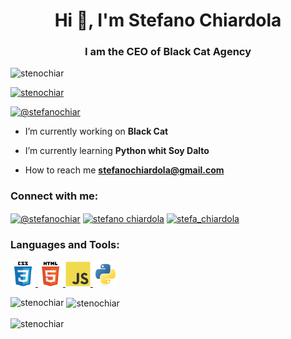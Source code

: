 <h1 align="center">Hi 👋, I'm Stefano Chiardola</h1>
<h3 align="center">I am the CEO of Black Cat Agency</h3>

<p align="left"> <img src="https://komarev.com/ghpvc/?username=stenochiar&label=Profile%20views&color=0e75b6&style=flat" alt="stenochiar" /> </p>

<p align="left"> <a href="https://github.com/ryo-ma/github-profile-trophy"><img src="https://github-profile-trophy.vercel.app/?username=stenochiar" alt="stenochiar" /></a> </p>

<p align="left"> <a href="https://twitter.com/@stefanochiar" target="blank"><img src="https://img.shields.io/twitter/follow/@stefanochiar?logo=twitter&style=for-the-badge" alt="@stefanochiar" /></a> </p>

- I’m currently working on **Black Cat**

- I’m currently learning **Python whit Soy Dalto**





- How to reach me **stefanochiardola@gmail.com**

<h3 align="left">Connect with me:</h3>
<p align="left">
<a href="https://twitter.com/@stefanochiar" target="blank"><img align="center" src="https://raw.githubusercontent.com/rahuldkjain/github-profile-readme-generator/master/src/images/icons/Social/twitter.svg" alt="@stefanochiar" height="30" width="40" /></a>
<a href="https://linkedin.com/in/stefano chiardola" target="blank"><img align="center" src="https://raw.githubusercontent.com/rahuldkjain/github-profile-readme-generator/master/src/images/icons/Social/linked-in-alt.svg" alt="stefano chiardola" height="30" width="40" /></a>
<a href="https://instagram.com/stefa_chiardola" target="blank"><img align="center" src="https://raw.githubusercontent.com/rahuldkjain/github-profile-readme-generator/master/src/images/icons/Social/instagram.svg" alt="stefa_chiardola" height="30" width="40" /></a>
</p>

<h3 align="left">Languages and Tools:</h3>
<p align="left"> <a href="https://www.w3schools.com/css/" target="_blank" rel="noreferrer"> <img src="https://raw.githubusercontent.com/devicons/devicon/master/icons/css3/css3-original-wordmark.svg" alt="css3" width="40" height="40"/> </a> <a href="https://www.w3.org/html/" target="_blank" rel="noreferrer"> <img src="https://raw.githubusercontent.com/devicons/devicon/master/icons/html5/html5-original-wordmark.svg" alt="html5" width="40" height="40"/> </a> <a href="https://developer.mozilla.org/en-US/docs/Web/JavaScript" target="_blank" rel="noreferrer"> <img src="https://raw.githubusercontent.com/devicons/devicon/master/icons/javascript/javascript-original.svg" alt="javascript" width="40" height="40"/> </a> <a href="https://www.python.org" target="_blank" rel="noreferrer"> <img src="https://raw.githubusercontent.com/devicons/devicon/master/icons/python/python-original.svg" alt="python" width="40" height="40"/> </a> </p>

<p><img align="left" src="https://github-readme-stats.vercel.app/api/top-langs?username=stenochiar&show_icons=true&locale=en&layout=compact" alt="stenochiar" /></p>

<p>&nbsp;<img align="center" src="https://github-readme-stats.vercel.app/api?username=stenochiar&show_icons=true&locale=en" alt="stenochiar" /></p>

<p><img align="center" src="https://github-readme-streak-stats.herokuapp.com/?user=stenochiar&" alt="stenochiar" /></p>

